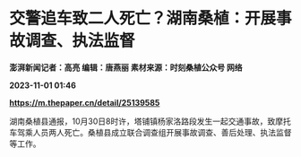 # 交警追车致二人死亡？湖南桑植：开展事故调查、执法监督
**澎湃新闻记者：高亮 编辑：唐燕丽 素材来源：时刻桑植公众号 网络**

**2023-11-01 01:46**

**https://m.thepaper.cn/detail/25139585**

湖南桑植县通报，10月30日8时许，塔铺镇杨家洛路段发生一起交通事故，致摩托车驾乘人员两人死亡。桑植县成立联合调查组开展事故调查、善后处理、执法监督等工作。
